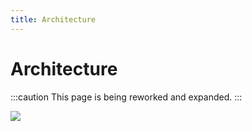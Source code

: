 ```yaml
---
title: Architecture
---
```

# Architecture

:::caution
This page is being reworked and expanded.
:::

![](@site/static/img/stack-architecture.png)

